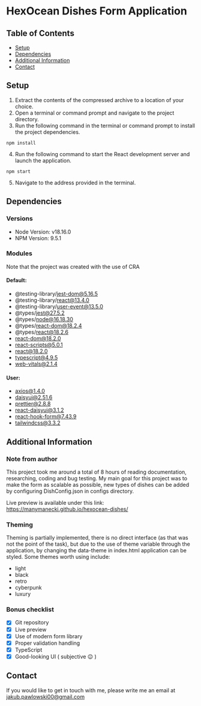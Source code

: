 # HexOcean Dishes Form Application
## Table of Contents

- [Setup](#setup)
- [Dependencies](#dependencies)
- [Additional Information](#additional-information)
- [Contact](#contact)

## Setup
1. Extract the contents of the compressed archive to a location of your choice.
2. Open a terminal or command prompt and navigate to the project directory.
3. Run the following command in the terminal or command prompt to install the project dependencies.

`npm install`

4. Run the following command to start the React development server and launch the application.

`npm start`

5. Navigate to the address provided in the terminal.
## Dependencies
### Versions
- Node Version: v18.16.0
- NPM Version: 9.5.1
### Modules
Note that the project was created with the use of CRA
#### Default:
- @testing-library/jest-dom@5.16.5
- @testing-library/react@13.4.0
- @testing-library/user-event@13.5.0
- @types/jest@27.5.2
- @types/node@16.18.30
- @types/react-dom@18.2.4
- @types/react@18.2.6
- react-dom@18.2.0
- react-scripts@5.0.1
- react@18.2.0
- typescript@4.9.5
- web-vitals@2.1.4
#### User:
- axios@1.4.0
- daisyui@2.51.6
- prettier@2.8.8
- react-daisyui@3.1.2
- react-hook-form@7.43.9
- tailwindcss@3.3.2

## Additional Information
### Note from author
This project took me around a total of 8 hours of reading documentation, researching, coding and bug testing.
My main goal for this project was to make the form as scalable as possible, new types of dishes can be
added by configuring DishConfig.json in configs directory.

Live preview is available under this link: https://manymanecki.github.io/hexocean-dishes/

### Theming
Theming is partially implemented, there is no direct interface (as that was not the point of the task), but due to
the use of theme variable through the application, by changing the data-theme in index.html application can be styled.
Some themes worth using include:
- light
- black
- retro
- cyberpunk
- luxury

### Bonus checklist
- [x] Git repository
- [x] Live preview
- [x] Use of modern form library
- [x] Proper validation handling
- [x] TypeScript
- [x] Good-looking UI ( subjective 😉 )

## Contact
If you would like to get in touch with me, please write me an email at jakub.pawlowski00@gmail.com